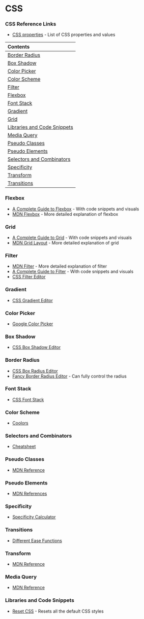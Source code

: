 # CSS

### CSS Reference Links
* [CSS properties](https://developer.mozilla.org/en-US/docs/Web/CSS/Reference) - List of CSS properties and values
  

| Contents |
| :---     |
| [Border Radius](#border-radius) |
| [Box Shadow](#box-shadow) |
| [Color Picker](#color-picker) |
| [Color Scheme](#color-scheme) |
| [Filter](#filter) |
| [Flexbox](#flexbox) |
| [Font Stack](#font-stack) |
| [Gradient](#gradient) |
| [Grid](#grid) |
| [Libraries and Code Snippets](#libraries-and-code-snippets) |
| [Media Query](#media-query) |
| [Pseudo Classes](#pseudo-classes) |
| [Pseudo Elements](#pseudo-elements) |
| [Selectors and Combinators](#selectors-and-combinators) |
| [Specificity](#specificity) |
| [Transform](#transform) |
| [Transitions](#transitions) |



### Flexbox
* [A Complete Guide to Flexbox](https://css-tricks.com/snippets/css/a-guide-to-flexbox/) - With code snippets and visuals
* [MDN Flexbox](https://developer.mozilla.org/en-US/docs/Learn/CSS/CSS_layout/Flexbox) - More detailed explanation of flexbox

### Grid
* [A Complete Guide to Grid](https://css-tricks.com/snippets/css/complete-guide-grid/) - With code snippets and visuals
* [MDN Grid Layout](https://developer.mozilla.org/en-US/docs/Web/CSS/CSS_Grid_Layout) - More detailed explanation of grid

### Filter
* [MDN Filter](https://developer.mozilla.org/en-US/docs/Web/CSS/filter) - More detailed explanation of filter
* [A Complete Guide to Filter](https://css-tricks.com/almanac/properties/f/filter/) - With code snippets and visuals
* [CSS Filter Editor](https://codepen.io/stoumann/pen/MWeNmyb)

### Gradient
* [CSS Gradient Editor](https://cssgradient.io/)

### Color Picker
* [Google Color Picker](https://www.google.com/search?q=color+picker)

### Box Shadow
* [CSS Box Shadow Editor](https://www.cssmatic.com/box-shadow)

### Border Radius
* [CSS Box Radius Editor](https://www.cssmatic.com/border-radius)
* [Fancy Border Radius Editor](https://9elements.github.io/fancy-border-radius/) - Can fully control the radius

### Font Stack
* [CSS Font Stack](https://www.cssfontstack.com/)

### Color Scheme
* [Coolors](https://coolors.co/palettes/trending)

### Selectors and Combinators
* [Cheatsheet](https://appletree.or.kr/quick_reference_cards/CSS/CSS%20selectors%20cheatsheet.pdf)

### Pseudo Classes
* [MDN Reference](https://developer.mozilla.org/en-US/docs/Web/CSS/Pseudo-classes#Alphabetical_index)

### Pseudo Elements
* [MDN References](https://developer.mozilla.org/en-US/docs/Web/CSS/Pseudo-elements#Index)

### Specificity
* [Specificity Calculator](https://specificity.keegan.st/)

### Transitions
* [Different Ease Functions](https://easings.net/)

### Transform
* [MDN Reference](https://developer.mozilla.org/en-US/docs/Web/CSS/transform)

### Media Query
* [MDN Reference](https://developer.mozilla.org/en-US/docs/Web/CSS/@media)

### Libraries and Code Snippets
* [Reset CSS](https://meyerweb.com/eric/tools/css/reset/) - Resets all the default CSS styles